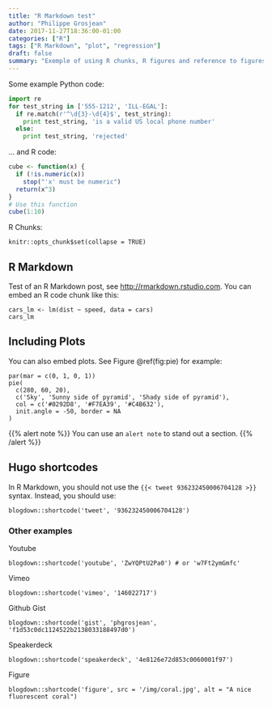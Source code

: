 ```yaml
---
title: "R Markdown test"
author: "Philippe Grosjean"
date: 2017-11-27T18:36:00-01:00
categories: ["R"]
tags: ["R Markdown", "plot", "regression"]
draft: false
summary: "Exemple of using R chunks, R figures and reference to figures"
---
```


Some example Python code:

```python
import re
for test_string in ['555-1212', 'ILL-EGAL']:
  if re.match(r'^\d{3}-\d{4}$', test_string):
    print test_string, 'is a valid US local phone number'
  else:
    print test_string, 'rejected'
```

... and R code:

```r
cube <- function(x) {
  if (!is.numeric(x))
    stop("'x' must be numeric")
  return(x^3)
}
# Use this function
cube(1:10)
```

R Chunks:

```{r setup, include=FALSE}
knitr::opts_chunk$set(collapse = TRUE)
```

## R Markdown

Test of an R Markdown post, see <http://rmarkdown.rstudio.com>. You can embed an R code chunk like this:

```{r cars}
cars_lm <- lm(dist ~ speed, data = cars)
cars_lm
```

## Including Plots

You can also embed plots. See Figure \@ref(fig:pie) for example:

```{r pie, fig.cap='A fancy pie chart.', tidy=FALSE}
par(mar = c(0, 1, 0, 1))
pie(
  c(280, 60, 20),
  c('Sky', 'Sunny side of pyramid', 'Shady side of pyramid'),
  col = c('#0292D8', '#F7EA39', '#C4B632'),
  init.angle = -50, border = NA
)
```

{{% alert note %}}
You can use an `alert note` to stand out a section.
{{% /alert %}}


## Hugo shortcodes

In R Markdown, you should not use the `{{< tweet 936232450006704128 >}}` syntax. Instead, you should use:

```{r echo=FALSE}
blogdown::shortcode('tweet', '936232450006704128')
```


### Other examples

Youtube

```{r echo=FALSE}
blogdown::shortcode('youtube', 'ZwYQPtU2Pa0') # or 'w7Ft2ymGmfc'
```

Vimeo

```{r echo=FALSE}
blogdown::shortcode('vimeo', '146022717')
```

Github Gist

```{r echo=FALSE}
blogdown::shortcode('gist', 'phgrosjean', 'f1d53c0dc1124522b2138033188497d0')
```

Speakerdeck

```{r echo=FALSE}
blogdown::shortcode('speakerdeck', '4e8126e72d853c0060001f97')
```

Figure

```{r echo=FALSE}
blogdown::shortcode('figure', src = '/img/coral.jpg', alt = "A nice fluorescent coral")
```

<!--stackedit_data:
eyJoaXN0b3J5IjpbMTM1Mjk3NzM3Nl19
-->